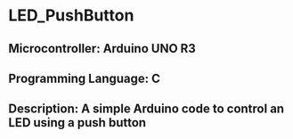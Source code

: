 # LED_PushButton
## Microcontroller: Arduino UNO R3
## Programming Language: C
## Description: A simple Arduino code to control an LED using a push button
